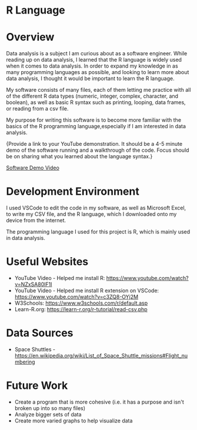 # R Language

# Overview

Data analysis is a subject I am curious about as a software engineer. While reading up on data analysis, I learned that the R language is widely used when it comes to data analysis. In order to expand my knowledge in as many programming languages as possible, and looking to learn more about data analysis, I thought it would be important to learn the R language.

My software consists of many files, each of them letting me practice with all of the different R data types (numeric, integer, complex, character, and boolean), as well as basic R syntax such as printing, looping, data frames, or reading from a csv file.

My purpose for writing this software is to become more familiar with the basics of the R programming language,especially if I am interested in data analysis.

{Provide a link to your YouTube demonstration. It should be a 4-5 minute demo of the software running and a walkthrough of the code. Focus should be on sharing what you learned about the language syntax.}

[Software Demo Video](http://youtube.link.goes.here)

# Development Environment

I used VSCode to edit the code in my software, as well as Microsoft Excel, to write my CSV file, and the R language, which I downloaded onto my device from the internet.

The programming language I used for this project is R, which is mainly used in data analysis. 

# Useful Websites

- YouTube Video - Helped me install R: https://www.youtube.com/watch?v=NZxSA80lF1I 
- YouTube Video - Helped me install R extension on VSCode: https://www.youtube.com/watch?v=c3ZQ8-OYj2M 
- W3Schools: https://www.w3schools.com/r/default.asp
- Learn-R.org: https://learn-r.org/r-tutorial/read-csv.php 

# Data Sources

- Space Shuttles - https://en.wikipedia.org/wiki/List_of_Space_Shuttle_missions#Flight_numbering 

# Future Work

- Create a program that is more cohesive (i.e. it has a purpose and isn't broken up into so many files)
- Analyze bigger sets of data
- Create more varied graphs to help visualize data
